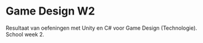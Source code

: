 # Game Design W2
Resultaat van oefeningen met Unity en C# voor Game Design (Technologie). 
School week 2.
